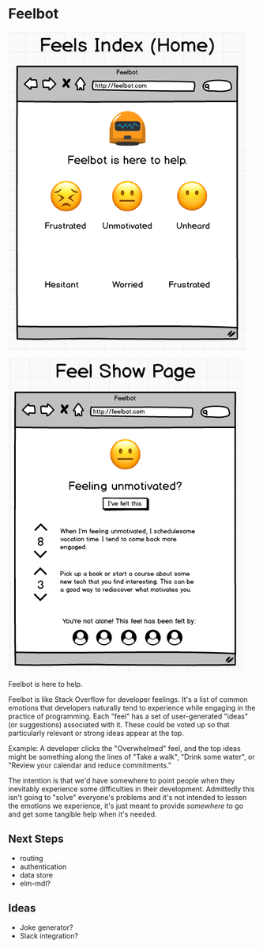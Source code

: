 # Feelbot

![Feels Index Page](https://github.com/ElmOrlando/Feelbot/blob/master/img/feels-index-page.png?raw=true)

![Feels Show Page](https://github.com/ElmOrlando/Feelbot/blob/master/img/feels-show-page.png?raw=true)

Feelbot is here to help.

Feelbot is like Stack Overflow for developer feelings. It's a list of
common emotions that developers naturally tend to experience while engaging
in the practice of programming. Each "feel" has a set of user-generated
"ideas" (or suggestions) associated with it. These could be voted up so that
particularly relevant or strong ideas appear at the top.

Example: A developer clicks the "Overwhelmed" feel, and the top ideas might
be something along the lines of "Take a walk", "Drink some water", or
"Review your calendar and reduce commitments."

The intention is that we'd have somewhere to point people when they inevitably
experience some difficulties in their development. Admittedly this isn't going
to "solve" everyone's problems and it's not intended to lessen the emotions we
experience, it's just meant to provide _somewhere_ to go and get some tangible
help when it's needed.

## Next Steps

- routing
- authentication
- data store
- elm-mdl?

## Ideas

- Joke generator?
- Slack integration?
